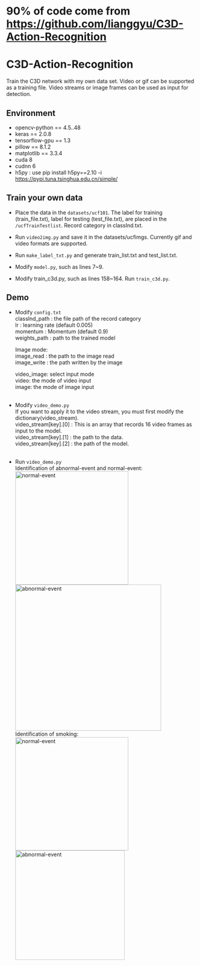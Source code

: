 # 90% of code come from https://github.com/lianggyu/C3D-Action-Recognition
# C3D-Action-Recognition
Train the C3D network with my own data set. Video or gif can be supported as a training file. Video streams or image frames can be used as input for detection.

## Environment
* opencv-python == 4.5..48
* keras == 2.0.8
* tensorflow-gpu == 1.3
* pillow == 8.1.2
* matplotlib == 3.3.4
* cuda 8
* cudnn 6
* h5py : use pip install h5py==2.10 -i https://pypi.tuna.tsinghua.edu.cn/simple/
## Train your own data
* Place the data in the `datasets/ucf101`. The label for training (train_file.txt), label for testing (test_file.txt), are placed in the `/ucfTrainTestlist`. Record category in classInd.txt.

* Run `video2img.py` and save it in the datasets/ucfimgs. Currently gif and video formats are supported.

* Run `make_label_txt.py` and generate train_list.txt and test_list.txt.

* Modify `model.py`, such as lines 7~9.

* Modify train_c3d.py, such as lines 158~164. Run `train_c3d.py`.
## Demo
* Modify `config.txt`<br>
  classInd_path : the file path of the record category<br>
  lr : learning rate (default 0.005)<br>
  momentum : Momentum (default 0.9)<br>
  weights_path : path to the trained model<br>
  
  Image mode:<br>
  image_read : the path to the image read<br>
  image_write : the path written by the image<br>
  
  video_image: select input mode<br>
  video: the mode of video input<br>
  image: the mode of image input<br>
  <br>
* Modify `video_demo.py`<br>
  If you want to apply it to the video stream, you must first modify the dictionary(video_stream).<br>
  video_stream[key].[0] : This is an array that records 16 video frames as input to the model.<br>
  video_stream[key].[1] : the path to the data.<br>
  video_stream[key].[2] : the path of the model.<br>
  <br>
 * Run `video_demo.py`<br>
 Identification of abnormal-event and normal-event:<br>
 <img src="https://github.com/lianggyu/C3D-Action-Recognition/blob/master/results/frame_1.png" width="300" alt="normal-event"/>     <img src="https://github.com/lianggyu/C3D-Action-Recognition/blob/master/results/frame_2.png" width="387" alt="abnormal-event"/><br>
 Identification of smoking:<br>
 <img src="https://github.com/lianggyu/C3D-Action-Recognition/blob/master/results/frame_3.png" width="300" alt="normal-event"/>     <img src="https://github.com/lianggyu/C3D-Action-Recognition/blob/master/results/frame_4.png" width="290" alt="abnormal-event"/><br>
